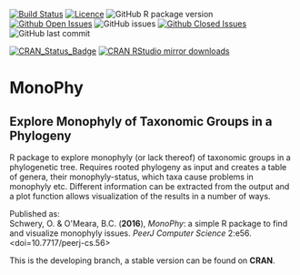 <!-- badges: start -->
[![Build Status](https://travis-ci.org/oschwery/MonoPhy.svg?branch=master)](https://travis-ci.org/oschwery/MonoPhy)
[![Licence](https://img.shields.io/badge/licence-GPL--3-blue.svg)](https://www.gnu.org/licenses/gpl-3.0.en.html)
![GitHub R package version](https://img.shields.io/github/r-package/v/oschwery/MonoPhy?label=R%20package%20version)
[![Github Open Issues](https://img.shields.io/github/issues-raw/oschwery/MonoPhy.svg)](https://github.com/oschwery/MonoPhy/issues)
![GitHub issues](https://img.shields.io/github/issues-raw/oschwery/MonoPhy?color=red)
[![Github Closed Issues](https://img.shields.io/github/issues-closed-raw/oschwery/MonoPhy.svg)](https://github.com/oschwery/MonoPhy/issues?q=is%3Aissue+is%3Aclosed)
![GitHub last commit](https://img.shields.io/github/last-commit/oschwery/MonoPhy)

[![CRAN_Status_Badge](http://www.r-pkg.org/badges/version/MonoPhy)](https://cran.r-project.org/package=MonoPhy)
[![CRAN RStudio mirror downloads](http://cranlogs.r-pkg.org/badges/MonoPhy)](http://www.r-pkg.org/pkg/MonoPhy)
<!-- badges: end -->

# MonoPhy
## Explore Monophyly of Taxonomic Groups in a Phylogeny
R package to explore monophyly (or lack thereof) of taxonomic groups in a phylogenetic tree. Requires rooted phylogeny as input and creates a table of genera, their monophyly-status, which taxa cause problems in monophyly etc. Different information can be extracted from the output and a plot function allows visualization of the results in a number of ways.

Published as:  
Schwery, O. & O'Meara, B.C. (**2016**), _MonoPhy_: a simple R package to find and visualize monophyly issues. _PeerJ Computer Science_ 2:e56. <doi=10.7717/peerj-cs.56>


This is the developing branch, a stable version can be found on **CRAN**.


